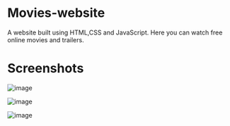 # Movies-website

A website built using HTML,CSS and JavaScript. 
Here you can watch free online movies and trailers. 

# Screenshots


![image](https://user-images.githubusercontent.com/67178658/151974470-28284d9a-36c9-4279-a577-1b9db868a63a.png)




![image](https://user-images.githubusercontent.com/67178658/151974571-f84ce737-92d8-4612-b8fd-0770cee17740.png)




![image](https://user-images.githubusercontent.com/67178658/151974638-28df77b6-eb25-49d8-94ee-be2273eac980.png)
